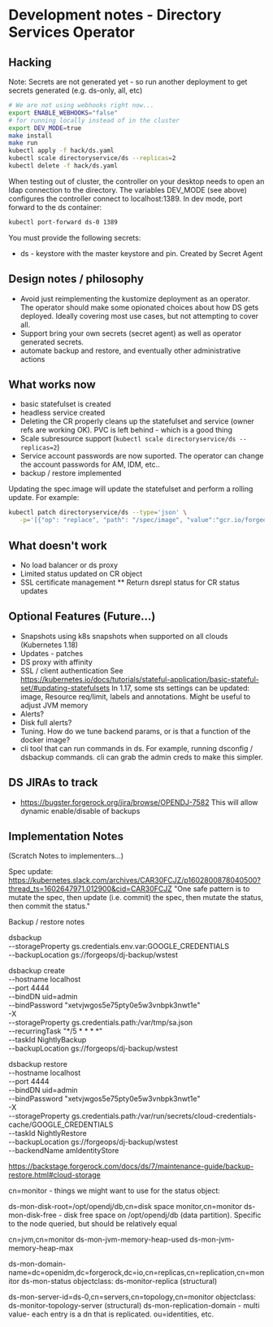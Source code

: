 # Development notes - Directory Services Operator


## Hacking

Note: Secrets are not generated yet - so run another deployment to get secrets generated (e.g. ds-only, all, etc)

```bash
# We are not using webhooks right now...
export ENABLE_WEBHOOKS="false"
# for running locally instead of in the cluster
export DEV_MODE=true
make install
make run
kubectl apply -f hack/ds.yaml
kubectl scale directoryservice/ds --replicas=2
kubectl delete -f hack/ds.yaml
```

When testing out of cluster, the controller on your desktop needs to open an ldap connection to the directory.
The variables DEV_MODE (see above) configures the controller connect to  localhost:1389.  In dev mode, port forward to the ds container:

```bash
kubectl port-forward ds-0 1389
```

You must provide the following secrets:

* ds - keystore with the master keystore and pin. Created by Secret Agent

## Design notes / philosophy

* Avoid just reimplementing the kustomize deployment as an operator. The operator should make some
  opionated choices about how DS gets deployed. Ideally covering most use cases, but not attempting to cover all.
* Support bring your own secrets (secret agent) as well as operator generated secrets.
* automate backup and restore, and eventually other administrative actions


## What works now

* basic statefulset is created
* headless service created
* Deleting the CR properly cleans up the statefulset and service (owner refs are working OK). PVC is left behind - which is a good thing
* Scale subresource support (`kubectl scale directoryservice/ds --replicas=2`)
* Service account passwords are now suported. The operator can change the account passwords for AM, IDM, etc..
* backup / restore implemented

Updating the spec.image will update the statefulset and perform a rolling update. For example:

```bash
kubectl patch directoryservice/ds --type='json' \
   -p='[{"op": "replace", "path": "/spec/image", "value":"gcr.io/forgeops-public/ds-idrepo:2020.10.28-AlSugoDiNoci"}]'
```

## What doesn't work

* No load balancer or ds proxy
* Limited status updated on CR object
* SSL certificate management
** Return dsrepl status for CR status updates



## Optional Features (Future...)

* Snapshots using k8s snapshots when supported on all clouds (Kubernetes 1.18)
* Updates - patches
* DS proxy with affinity
* SSL / client authentication
See https://kubernetes.io/docs/tutorials/stateful-application/basic-stateful-set/#updating-statefulsets
In 1.17, some sts settings can be updated: image, Resource req/limit, labels and annotations. Might be useful to adjust JVM memory
* Alerts?
* Disk full alerts?
* Tuning. How do we tune backend params, or is that a function of the docker image?
* cli tool that can run commands in ds. For example, running dsconfig / dsbackup commands.  cli can grab the admin creds to make this simpler.

## DS JIRAs to track

* https://bugster.forgerock.org/jira/browse/OPENDJ-7582  This will allow dynamic enable/disable of backups


## Implementation Notes

(Scratch Notes to implementers...)


Spec update: https://kubernetes.slack.com/archives/CAR30FCJZ/p1602800878040500?thread_ts=1602647971.012900&cid=CAR30FCJZ
"One safe pattern is to mutate the spec, then update (i.e. commit) the spec, then mutate the status, then commit the status."


Backup / restore notes

dsbackup  \
--storageProperty gs.credentials.env.var:GOOGLE_CREDENTIALS \
 --backupLocation gs://forgeops/dj-backup/wstest


 dsbackup create \
 --hostname localhost \
 --port 4444 \
 --bindDN uid=admin \
 --bindPassword "xetvjwgos5e75pty0e5w3vnbpk3nwt1e" \
-X \
--storageProperty gs.credentials.path:/var/tmp/sa.json \
 --recurringTask "*/5 * * * *" \
 --taskId NightlyBackup \
--backupLocation gs://forgeops/dj-backup/wstest



 dsbackup restore \
 --hostname localhost \
 --port 4444 \
 --bindDN uid=admin \
 --bindPassword "xetvjwgos5e75pty0e5w3vnbpk3nwt1e" \
-X \
--storageProperty gs.credentials.path:/var/run/secrets/cloud-credentials-cache/GOOGLE_CREDENTIALS \
 --taskId NightlyRestore \
--backupLocation gs://forgeops/dj-backup/wstest \
--backendName amIdentityStore


https://backstage.forgerock.com/docs/ds/7/maintenance-guide/backup-restore.html#cloud-storage


cn=monitor - things we might want to use for the status object:

ds-mon-disk-root=/opt/opendj/db,cn=disk space monitor,cn=monitor
ds-mon-disk-free   - disk free space on /opt/opendj/db (data partition). Specific to the node queried, but should be relatively equal


cn=jvm,cn=monitor
ds-mon-jvm-memory-heap-used
ds-mon-jvm-memory-heap-max

ds-mon-domain-name=dc=openidm\,dc=forgerock\,dc=io,cn=replicas,cn=replication,cn=monitor
ds-mon-status
objectclass: ds-monitor-replica (structural)

ds-mon-server-id=ds-0,cn=servers,cn=topology,cn=monitor
objectclass: ds-monitor-topology-server (structural)
ds-mon-replication-domain - multi value- each entry is a dn that is replicated. ou=identities, etc.

